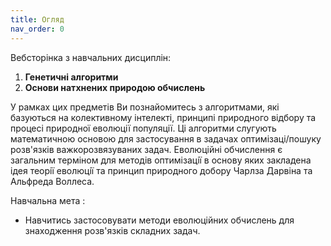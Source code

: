 ```yaml
---
title: Огляд
nav_order: 0
---
```


Вебсторінка з навчальних дисциплін:
1. **Генетичні алгоритми** 
1. **Основи натхнених природою обчислень**

У рамках цих предметів Ви познайомитесь з алгоритмами, які базуються на колективному інтелекті, принципі природного відбору та процесі природної еволюції популяції. Ці алгоритми слугують математичною основою для застосування в задачах оптимізаці/пошуку розв'язків важкорозвязуваних задач. Еволюцiйнi обчислення є загальним термiном для методiв оптимiзацiї в основу яких закладена iдея теорiї еволюцiї та принцип природного добору Чарлза Дарвiна та Альфреда Воллеса.



Навчальна мета
: 
<!-- - З’ясувати як можна розв'язувати складні задачі без використання складних математичних формулювань. -->
- Навчитись застосовувати методи еволюційних обчислень для знаходження розв'язків складних задач.


<!-- ```js
// Javascript code with syntax highlighting.
var fun = function lang(l) {
  dateformat.i18n = require('./lang/' + l)
  return true;
}
``` -->
